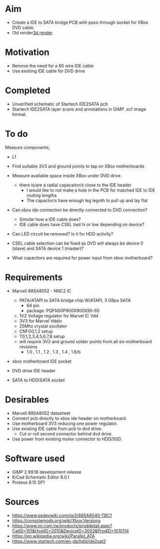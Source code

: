 Aim
===
- Create a IDE to SATA bridge PCB with pass-through socket for XBox DVD cable.
- !3d render[3d render](/Images/3d_render.png)

Motivation
==========
- Remove the need for a 80 wire IDE cable
- Use existing IDE cable for DVD drive

Completed
=========
- Unverified schematic of Startech IDE2SATA pcb
- Startech IDE2SATA layer scans and annotations in GIMP .xcf image format.

To do
=====
Measure components;
- L1

- Find suitable 3V3 and ground points to tap on XBox motherboards
- Measure available space inside XBox under DVD drive.
  - there is/are a radial capacaitor/s close to the IDE header
    - I would like to not make a hole in the PCB for matched IDE to IDE routing lengths
    - The capactor/s have enough leg legnth to pull up and lay flat

- Can xbox ide connection be directly connected to DVD connection?
  - Simular how a IDE cable does?
  - IDE cable does have CSEL tied hi or low depending on device?
- Can LED circuit be removed? Is it for HDD activity?
- CSEL cable selection can be fixed as DVD will always be device 0 (slave) and SATA device 1 (master)?
- What capacitors are required for power input from xbox motherboard?

Requirements
============
- Marvell 88SA8052 - NNC2 IC
  -  PATA/ATAPI to SATA bridge chip W/ATAPI, 3 GBps SATA
     -  64 pin
     -  package: PQFN50P900X900X90-65
  - 1V2 Voltage regulator for Marvel IC Vdd
  - 3V3 for Marvel Vddio 
  - 25Mhz crystal oscillator
  - CNFG0,1,2 setup
  - T0,1,2,3,4,5,6,7,8 setup
  - will require 3V3 and ground solder points from all six motherboard revisions
    - 1.0 , 1.1 , 1.2 , 1.3 , 1.4 , 1.6/b

- xbox motherboard IDE socket
- DVD drive IDE header
- SATA to HDD/SATA socket

Desirables
==========
- Marvell 88SA8052 datasheet
- Connect pcb directly to xbox ide header on motherboard.
- Use motherboard 3V3 reducing one power regulator.
- Use existing IDE cable from pcb to dvd drive.
  - Cut or roll second connector behind dvd drive.
- Use power from existing molex connector to HDD/SSD.
  
Software used
=============
- GIMP 2.99.18 development release
- KiCad Schematic Editor 8.0.1
- Proteus 8.15 SP1
  
Sources
=======
- https://www.psdevwiki.com/ps3/88SA8040-TBC1
- https://consolemods.org/wiki/Xbox:Versions
- https://www.ioi.com.tw/products/proddetail.aspx?CatID=101&HostID=2010&DeviceID=3002&ProdID=1010114
- https://en.wikipedia.org/wiki/Parallel_ATA
- https://www.startech.com/en-gb/hdd/ide2sat2


